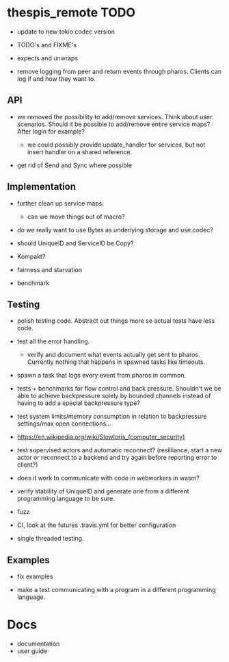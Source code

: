 # thespis_remote TODO

- update to new tokio codec version

- TODO's and FIXME's

- expects and unwraps

- remove logging from peer and return events through pharos. Clients can log if and how they want to.

## API


- we removed the possibility to add/remove services. Think about user scenarios. Should it be possible
  to add/remove entire service maps? After login for example?
	- we could possibly provide update_handler for services, but not insert handler on a shared reference.

- get rid of Send and Sync where possible

## Implementation

- further clean up service maps:
  - can we move things out of macro?

- do we really want to use Bytes as underlying storage and use codec?

- should UniqueID and ServiceID be Copy?
- Kompakt?
- fairness and starvation
- benchmark

## Testing

- polish testing code. Abstract out things more so actual tests have less code.
- test all the error handling.
	- verify and document what events actually get sent to pharos. Currently nothing that happens in spawned tasks like timeouts.

- spawn a task that logs every event from pharos in common.
- tests + benchmarks for flow control and back pressure. Shouldn't we be able to achieve backpressure solely by bounded channels instead of having to add a special backpressure type?

- test system limits/memory consumption in relation to backpressure settings/max open connections...

- https://en.wikipedia.org/wiki/Slowloris_(computer_security)

- test supervised actors and automatic reconnect? (resilliance, start a new actor or reconnect to a backend and try again before reporting error to client?)

- does it work to communicate with code in webworkers in wasm?
- verify stability of UniqueID and generate one from a different programming language to be sure.

- fuzz
- CI, look at the futures .travis.yml for better configuration
- single threaded testing.


## Examples

- fix examples

- make a test communicating with a program in a different programming language.


# Docs

- documentation
- user guide

